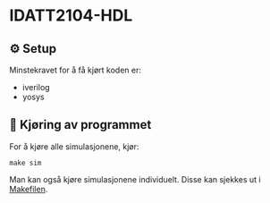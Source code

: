 # IDATT2104-HDL

## ⚙ Setup
Minstekravet for å få kjørt koden er: 
- iverilog
- yosys

## 🚀 Kjøring av programmet
For å kjøre alle simulasjonene, kjør: 
```
make sim
```
Man kan også kjøre simulasjonene individuelt. Disse kan sjekkes ut i [Makefilen](https://github.com/Katanta/IDATT2104-HDL/blob/main/Makefile).
